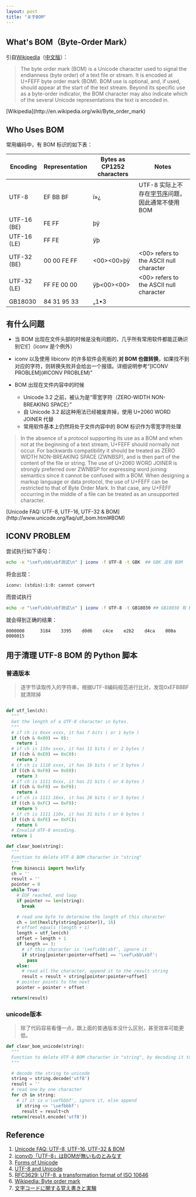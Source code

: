 ```yaml
---
layout: post
title: "关于BOM"
---
```


## What's BOM（Byte-Order Mark）

引自[Wikipedia](http://en.wikipedia.org/wiki/Byte_order_mark)（[中文版](http://zh.wikipedia.org/wiki/%E4%BD%8D%E5%85%83%E7%B5%84%E9%A0%86%E5%BA%8F%E8%A8%98%E8%99%9F)）：

>The byte order mark (BOM) is a Unicode character used to signal the endianness (byte order) of a text file or stream. It is encoded at U+FEFF byte order mark (BOM). BOM use is optional, and, if used, should appear at the start of the text stream. Beyond its specific use as a byte-order indicator, the BOM character may also indicate which of the several Unicode representations the text is encoded in.
<footer>[Wikipedia](http://en.wikipedia.org/wiki/Byte_order_mark)</footer>

## Who Uses BOM

常用编码中，有 BOM 标识的如下表：

| Encoding | Representation | Bytes as CP1252 characters | Notes |
| -------- | -------------- | -------------------------- | ----- |
| UTF-8    | EF BB BF | ï»¿ | UTF-8 实际上不存在[字节序](http://en.wikipedia.org/wiki/Endianness)问题，因此通常不使用 BOM |
| UTF-16 (BE) | FE FF | þÿ | |
| UTF-16 (LE) | FF FE | ÿþ | |
| UTF-32 (BE) | 00 00 FE FF | <00><00>þÿ | <00> refers to the ASCII null character |
| UTF-32 (LE) | FF FE 00 00 | ÿþ<00><00> | <00> refers to the ASCII null character |
| GB18030 | 84 31 95 33 | „1•3 | |

<!-- more -->

## 有什么问题

- 当 BOM 出现在文件头部的时候是没有问题的，几乎所有常用软件都能正确识别它们（iconv 是个例外）

- iconv 以及使用 libiconv 的许多软件会死板的 **对 BOM 也做转换**，如果找不到对应的字符，则转换失败并会给出一个报错。详细说明参考“[ICONV PROBLEM](#ICONV PROBLEM)”

- BOM 出现在文件内容中的时候
  - Unicode 3.2 之前，被认为是“零宽字符（ZERO-WIDTH NON-BREAKING SPACE）”
  - 自 Unicode 3.2 起这种用法已经被废弃掉，使用 U+2060 WORD JOINER 代替
  - 常用软件基本上仍然将处于文件内容中的 BOM 标识作为零宽字符处理

> In the absence of a protocol supporting its use as a BOM and when not at the beginning of a text stream, U+FEFF should normally not occur. For backwards compatibility it should be treated as ZERO WIDTH NON-BREAKING SPACE (ZWNBSP), and is then part of the content of the file or string. The use of U+2060 WORD JOINER is strongly preferred over ZWNBSP for expressing word joining semantics since it cannot be confused with a BOM. When designing a markup language or data protocol, the use of U+FEFF can be restricted to that of Byte Order Mark. In that case, any U+FEFF occurring in the middle of a file can be treated as an unsupported character.
<footer>[Unicode FAQ: UTF-8, UTF-16, UTF-32 & BOM](http://www.unicode.org/faq/utf_bom.html#BOM)</footer>


## ICONV PROBLEM

尝试执行如下语句：

```bash
echo -e "\xef\xbb\xbf测试\n" | iconv -f UTF-8 -t GBK  ## GBK 没有 BOM
```

将会出现：

```
iconv: (stdin):1:0: cannot convert
```

而尝试执行

```bash
echo -e "\xef\xbb\xbf测试\n" | iconv -f UTF-8 -t GB18030 ## GB18030 有 BOM
```

就会得到正确的结果：

```
0000000      3184    3395    d0d6    c4ce    e2b2    d4ca    000a
0000015
```

## 用于清理 UTF-8 BOM 的 Python 脚本

### 普通版本

>逐字节读取传入的字符串，根据UTF-8编码规范进行比对，发现0xEFBBBF就清除掉

```python

def utf_len(ch):
  """
  Get the length of a UTF-8 character in bytes.
  """
  # if ch is 0xxx xxxx, it has 7 bits ( or 1 byte )
  if ((ch & 0x80) == 0):
    return 1
  # if ch is 110x xxxx, it has 11 bits ( or 2 bytes )
  if ((ch & 0xE0) == 0xC0):
    return 2
  # if ch is 1110 xxxx, it has 16 bits ( or 3 bytes )
  if ((ch & 0xF0) == 0xE0):
    return 3
  # if ch is 1111 0xxx, it has 21 bits ( or 4 bytes )
  if ((ch & 0xF8) == 0xF0):
    return 4
  # if ch is 1111 10xx, it has 26 bits ( or 5 bytes )
  if ((ch & 0xFC) == 0xF8):
    return 5
  # if ch is 1111 110x, it has 31 bits ( or 6 bytes )
  if ((ch & 0xFE) == 0xFC):
    return 6
  # Invalid UTF-8 encoding.
  return 1

def clear_bom(string):
  """
  Function to delete UTF-8 BOM character in "string"
  """
  from binascii import hexlify
  ch = ''
  result = ''
  pointer = 0
  while True:
    # EOF reached, end loop
    if pointer >= len(string):
      break

    # read one byte to determine the length of this character
    ch = int(hexlify(string[pointer]), 16)
    # offset equals (length + 1)
    length = utf_len(ch)
    offset = length + 1
    if length == 3:
      # if this character is '\xef\xbb\xbf', ignore it
      if string[pointer:pointer+offset] == '\xef\xbb\xbf':
        pass
    else:
      # read all the character, append it to the result string
      result = result + string[pointer:pointer+offset]
    # pointer points to the next
    pointer = pointer + offset

  return(result)
```

### unicode版本

>除了代码容易看懂一点，跟上面的普通版本没什么区别，甚至效率可能更低。

```python
def clear_bom_unicode(string):
  """
  Function to delete UTF-8 BOM character in "string", by decoding it to unicode string.
  """

  # decode the string to unicode
  string = string.decode('utf8')
  result = ''
  # read one by one character
  for ch in string:
    # if it is u'\uefbbbf', ignore it, else append
    if string <> '\uefbbbf':
      result = result+ch
  return(result.encode('utf8'))
```

## Reference

1. [Unicode FAQ: UTF-8, UTF-16, UTF-32 & BOM](http://www.unicode.org/faq/utf_bom.html#BOM)
2. [iconvの「UTF-8」はBOMが無いものとみなす](http://yanok.net/2010/02/iconvutf-8bom.html)
3. [Forms of Unicode](http://www.icu-project.org/docs/papers/forms_of_unicode/)
4. [UTF-8 and Unicode](http://www.utf-8.com/)
5. [RFC3629: UTF-8, a transformation format of ISO 10646](http://www.ietf.org/rfc/rfc3629.txt)
6. [Wikipedia: Byte order mark](http://en.wikipedia.org/wiki/Byte_order_mark)
7. [文字コードに関する覚え書きと実験](http://www5d.biglobe.ne.jp/~noocyte/Programming/CharCode.html#UTF-8)
